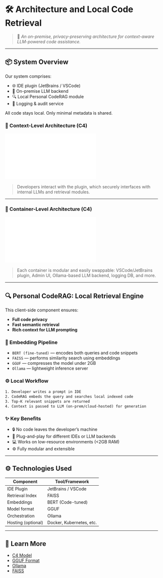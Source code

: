 # 🛠️ Architecture and Local Code Retrieval

> 🔐 *An on-premise, privacy-preserving architecture for context-aware LLM-powered code assistance.*

---

## 📦 System Overview

Our system comprises:

* 🌐 IDE plugin (JetBrains / VSCode)
* 🧠 On-premise LLM backend
* 🔍 Local Personal CodeRAG module
* 🩵 Logging & audit service

All code stays local. Only minimal metadata is shared.

### 🔹 Context-Level Architecture (C4)

![Context Level Diagram](../figures/Context_lvl.pdf)

> Developers interact with the plugin, which securely interfaces with internal LLMs and retrieval modules.

---

### 🔹 Container-Level Architecture (C4)

![Container Level Diagram](../figures/Container_lvl.pdf)

> Each container is modular and easily swappable: VSCode/JetBrains plugin, Admin UI, Ollama-based LLM backend, logging DB, and more.

---

## 🔍 Personal CodeRAG: Local Retrieval Engine

This client-side component ensures:

* **Full code privacy**
* **Fast semantic retrieval**
* **Rich context for LLM prompting**

### 🧠 Embedding Pipeline

* `BERT (fine-tuned)` — encodes both queries and code snippets
* `FAISS` — performs similarity search using embeddings
* `GGUF` — compresses the model under 2GB
* `Ollama` — lightweight inference server

### ⚙️ Local Workflow

```
1. Developer writes a prompt in IDE
2. CodeRAG embeds the query and searches local indexed code
3. Top-K relevant snippets are returned
4. Context is passed to LLM (on-prem/cloud-hosted) for generation
```

### ✨ Key Benefits

* 🔒 No code leaves the developer’s machine
* 🧹 Plug-and-play for different IDEs or LLM backends
* 💻 Works on low-resource environments (<2GB RAM)
* ⚙️ Fully modular and extensible

---

## ⚙️ Technologies Used

| Component          | Tool/Framework           |
| ------------------ | ------------------------ |
| IDE Plugin         | JetBrains / VSCode       |
| Retrieval Index    | FAISS                    |
| Embeddings         | BERT (Code-tuned)        |
| Model format       | GGUF                     |
| Orchestration      | Ollama                   |
| Hosting (optional) | Docker, Kubernetes, etc. |

---

## 🧠 Learn More

* [C4 Model](https://c4model.com/)
* [GGUF Format](https://github.com/ggerganov/ggml)
* [Ollama](https://ollama.com/)
* [FAISS](https://github.com/facebookresearch/faiss)

